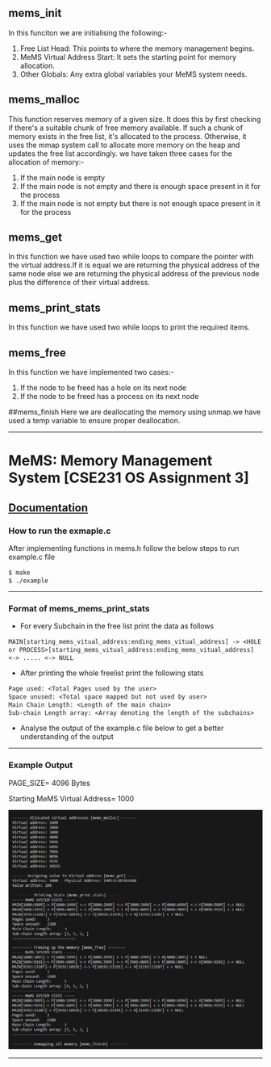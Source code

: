 ## mems_init
In this funciton we are initialising the following:-

1. Free List Head: This points to where the memory management begins.
2. MeMS Virtual Address Start: It sets the starting point for memory allocation.
3. Other Globals: Any extra global variables your MeMS system needs.

## mems_malloc
This function reserves memory of a given size. It does this by first checking if there's a suitable chunk of free memory available. If such a chunk of memory exists in the free list, it's allocated to the process. Otherwise, it uses the mmap system call to allocate more memory on the heap and updates the free list accordingly.
we have taken three cases for the allocation of memory:-
1. If the main node is empty
2. If the main node is not empty and there is enough space present in it for the process
3. If the main node is not empty but there is not enough space present in it for the process

## mems_get
In this function we have used two while loops to compare the pointer with the virtual address.If it is equal we are returning the physical address of the same node else we are returning the physical address of the previous node plus the difference of their virtual address.

## mems_print_stats
In this function we have used two while loops to print the required items.

## mems_free
In this function we have implemented two cases:-
1. If the node to be freed has a hole on its next node
2. If the node to be freed has a process on its next node

##mems_finish
Here we are deallocating the memory using unmap.we have used a temp variable to ensure proper deallocation.


----------------------------------------------------------------------------------------------------------------------------------------------


# MeMS: Memory Management System [CSE231 OS Assignment 3]
[Documentation](https://docs.google.com/document/d/1Gs9kC3187lLrinvK1SueTc8dHCJ0QP43eRlrCRlXiCY/edit?usp=sharing)
---

### How to run the exmaple.c
After implementing functions in mems.h follow the below steps to run example.c file
```
$ make
$ ./example
```
---
### Format of mems_mems_print_stats
* For every Subchain in the free list print the data as follows 
```
MAIN[starting_mems_vitual_address:ending_mems_vitual_address] -> <HOLE or PROCESS>[starting_mems_vitual_address:ending_mems_vitual_address] <-> ..... <-> NULL
```
* After printing the whole freelist print the following stats
```
Page used: <Total Pages used by the user>
Space unused: <Total space mapped but not used by user>
Main Chain Length: <Length of the main chain>
Sub-chain Length array: <Array denoting the length of the subchains>
```
* Analyse the output of the example.c file below to get a better understanding of the output
---
### Example Output
PAGE_SIZE= 4096 Bytes

Starting MeMS Virtual Address= 1000

![Example Output](example_output.jpg)

-------------------------------------------------------------------------------------------------------------------------------------------------
